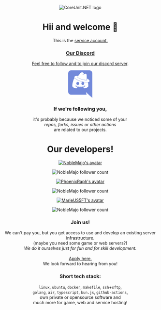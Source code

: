 <p align="center">
 <img alt="CoreUnit.NET logo" src="./colored-cunet-logo-black.gif" width="384px">
</p>

<h1 align="center">Hii and welcome 👋</h1>

<p align="center">
  This is the <a href="https://CoreUnit.NET"> service account.<br>
</p>

<h3 align="center">Our Discord</h3>

<p align="center">
  Feel free to follow and to join our <a href="https://discord.com/invite/GJSbyJ5Jpe">discord server</a>.
</p>

<p align="center">
 <img alt="discord logo" src="./discord-fun-logo.png" width="80px">
</p>

<h3 align="center">If we're following you,</h3>
<p align="center">
  it's probably because we noticed some of your<br>
  <i>repos, forks, issues or other actions</i><br>
  are related to our projects.
</p>

<h1 align="center">Our developers!</h1>

<p align="center">
  <a href="https://github.com/NobleMajo">
    <img alt="NobleMajo's avatar" src="https://avatars.githubusercontent.com/u/39386799?v=4" width="180px">
  </a>
</p>
<p align="center">
   <img alt="NobleMajo follower count" src="https://img.shields.io/badge/dynamic/json?color=orange&label=Follower&query=followers&suffix=x&url=https%3A%2F%2Fapi.github.com%2Fusers%2FNobleMajo&style=for-the-badge" width="180px">
</p>

<p align="center">
  <a href="https://github.com/PhoenixRaph">
    <img alt="PhoenixRaph's avatar" src="https://avatars.githubusercontent.com/u/11281467?v=4" width="180px">
  </a>
</p>
<p align="center">
   <img alt="NobleMajo follower count" src="https://img.shields.io/badge/dynamic/json?color=orange&label=Follower&query=followers&suffix=x&url=https%3A%2F%2Fapi.github.com%2Fusers%2FPhoenixRaph&style=for-the-badge" width="180px">
</p>

<p align="center">
  <a href="https://github.com/MarieUS5FT">
    <img alt="MarieUS5FT's avatar" src="https://avatars.githubusercontent.com/u/107305603?v=4" width="180px">
  </a>
</p>
<p align="center">
   <img alt="NobleMajo follower count" src="https://img.shields.io/badge/dynamic/json?color=orange&label=Follower&query=followers&suffix=x&url=https%3A%2F%2Fapi.github.com%2Fusers%2FMarieUS5FT&style=for-the-badge" width="180px">
</p>

<h3 align="center">Join us!</h3>
<p align="center">
  We can't pay you, but you get access to use and develop an existing server infrastructure.<br>
  (maybe you need some game or web servers?)<br>
  <i>We do it ourselves just for fun and for skill development.</i><br>
  <br>
  <a href=""https://github.com/CoreUnit-NET/docs/blob/main/general.md>Apply here.</a>
  <br>
  We look forward to hearing from you!
</p>

<h3 align="center">Short tech stack:</h3>
<p align="center">
  <code>linux</code>, <code>ubuntu</code>, <code>docker</code>, <code>makefile</code>, <code>ssh</code>+<code>sftp</code>,<br>
  <code>golang</code>, <code>air</code>, <code>typescript</code>, <code>bun.js</code>, <code>github-actions</code>,<br>
  own private or opensource software and<br>
  much more for game, web and service hosting!
</p>
